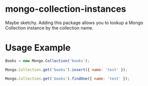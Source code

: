 mongo-collection-instances
===============

Maybe sketchy. Adding this package allows you to lookup a Mongo Collection instance by the collection name.

# Usage Example

```js
Books = new Mongo.Collection('books');

Mongo.Collection.get('books').insert({ name: 'test' });

Mongo.Collection.get('books').findOne({ name: 'test' });
```
